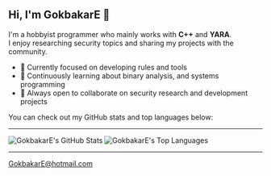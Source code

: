 ## Hi, I'm GokbakarE 🐍

I'm a hobbyist programmer who mainly works with **C++** and **YARA**.  
I enjoy researching security topics and sharing my projects with the community.

- 🔭 Currently focused on developing rules and tools  
- 🌱 Continuously learning about binary analysis, and systems programming  
- 👯 Always open to collaborate on security research and development projects  

You can check out my GitHub stats and top languages below:

---

<a href="https://github-readme-stats.vercel.app/api?username=GokbakarE&show_icons=true&theme=radical">
  <img align="left" src="https://github-readme-stats.vercel.app/api?username=GokbakarE&show_icons=true&theme=radical" alt="GokbakarE's GitHub Stats" />
</a>
<a href="https://github-readme-stats.vercel.app/api/top-langs/?username=GokbakarE&layout=compact&theme=radical">
  <img align="left" src="https://github-readme-stats.vercel.app/api/top-langs/?username=GokbakarE&layout=compact&theme=radical" alt="GokbakarE's Top Languages" />
</a>

<div style="clear: both;"></div>

---

<a href="mailto:GokbakarE@hotmail.com">GokbakarE@hotmail.com</a>
